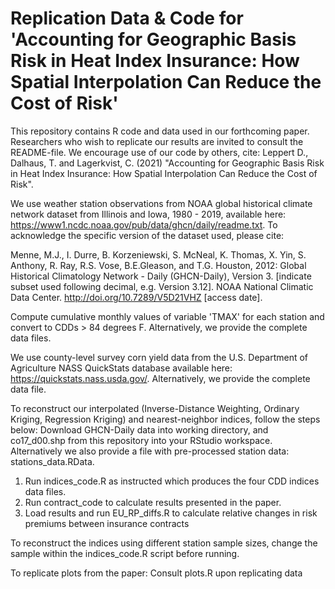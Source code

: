 # Replication Data & Code for 'Accounting for Geographic Basis Risk in Heat Index Insurance: How Spatial Interpolation Can Reduce the Cost of Risk'
This repository contains R code and data used in our forthcoming paper. Researchers who wish to replicate our results are invited to consult the README-file. We encourage use of our code by others, cite: Leppert D., Dalhaus, T. and Lagerkvist, C. (2021) "Accounting for Geographic Basis Risk in Heat Index Insurance: How Spatial Interpolation Can Reduce the Cost of Risk". 

We use weather station observations from NOAA global historical climate network dataset from Illinois and Iowa, 1980 - 2019, available here: https://www1.ncdc.noaa.gov/pub/data/ghcn/daily/readme.txt. To acknowledge the specific version of the dataset used, please cite: 

Menne, M.J., I. Durre, B. Korzeniewski, S. McNeal, K. Thomas, X. Yin, S. Anthony, R. Ray, R.S. Vose, B.E.Gleason, and T.G. Houston, 2012: Global Historical Climatology Network - Daily (GHCN-Daily), Version 3. [indicate subset used following decimal, e.g. Version 3.12]. NOAA National Climatic Data Center. http://doi.org/10.7289/V5D21VHZ [access date]. 

Compute cumulative monthly values of variable 'TMAX' for each station and convert to CDDs > 84 degrees F. Alternatively, we provide the complete data files.

We use county-level survey corn yield data from the U.S. Department of Agriculture NASS QuickStats database available here: https://quickstats.nass.usda.gov/. Alternatively, we provide the complete data file.

To reconstruct our interpolated (Inverse-Distance Weighting, Ordinary Kriging, Regression Kriging) and nearest-neighbor indices, follow the steps below: Download GHCN-Daily data into working directory, and co17_d00.shp from this repository into your RStudio workspace. Alternatively we also provide a file with pre-processed station data: stations_data.RData.
   1. Run indices_code.R as instructed which produces the four CDD indices data files.
   2. Run contract_code to calculate results presented in the paper. 
   3. Load results and run EU_RP_diffs.R to calculate relative changes in risk premiums between insurance contracts

To reconstruct the indices using different station sample sizes, change the sample within the indices_code.R script before running. 
   
To replicate plots from the paper: Consult plots.R upon replicating data

